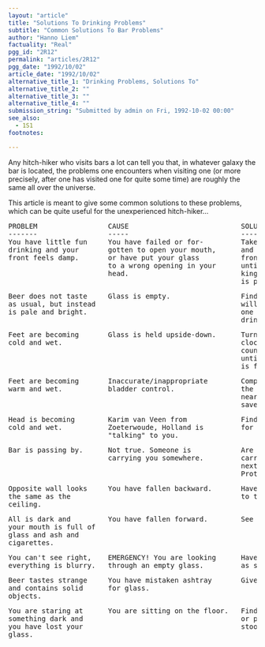 ```yaml
---
layout: "article"
title: "Solutions To Drinking Problems"
subtitle: "Common Solutions To Bar Problems"
author: "Hanno Liem"
factuality: "Real"
pgg_id: "2R12"
permalink: "articles/2R12"
pgg_date: "1992/10/02"
article_date: "1992/10/02"
alternative_title_1: "Drinking Problems, Solutions To"
alternative_title_2: ""
alternative_title_3: ""
alternative_title_4: ""
submission_string: "Submitted by admin on Fri, 1992-10-02 00:00"
see_also:
  - 1S1
footnotes: 

---
```

<div>
<p>Any hitch-hiker who visits bars a lot can tell you that, in whatever galaxy the bar is located, the problems one encounters when visiting one (or more precisely, after one has visited one for quite some time) are roughly the same all over the universe.</p>
<p>This article is meant to give some common solutions to these problems, which can be quite useful for the unexperienced hitch-hiker...</p>
<pre>
PROBLEM                 CAUSE                           SOLUTION
-------                 -----                           --------
You have little fun     You have failed or for-         Take new glass
drinking and your       gotten to open your mouth,      and practice in
front feels damp.       or have put your glass          front of mirror
                        to a wrong opening in your      until your drin-
                        head.                           king technique
                                                        is perfected.
</pre>
<pre>
Beer does not taste     Glass is empty.                 Find a person
as usual, but instead                                   willing to buy
is pale and bright.                                     one or more
                                                        drinks.
</pre>
<pre>
Feet are becoming       Glass is held upside-down.      Turn glass either
cold and wet.                                           clockwise or
                                                        counterclockwise,
                                                        until open side
                                                        is facing up.
</pre>
<pre>
Feet are becoming       Inaccurate/inappropriate        Complain with
warm and wet.           bladder control.                the owner of the
                                                        nearest dog to
                                                        save face.
</pre>
<pre>
Head is becoming        Karim van Veen from             Find other partner
cold and wet.           Zoeterwoude, Holland is         for conversation.
                        "talking" to you.
</pre>
<pre>
Bar is passing by.      Not true. Someone is            Are you being
                        carrying you somewhere.         carried to the
                                                        next bar?  No?
                                                        Protest clearly.
</pre>
<pre>
Opposite wall looks     You have fallen backward.       Have yourself tied
the same as the                                         to the bar.
ceiling.
</pre>
<pre>
All is dark and         You have fallen forward.        See previous answer.
your mouth is full of
glass and ash and
cigarettes.
</pre>
<pre>
You can't see right,    EMERGENCY! You are looking      Have glass refilled
everything is blurry.   through an empty glass.         as soon as possible.
</pre>
<pre>
Beer tastes strange     You have mistaken ashtray       Give up smoking.
and contains solid      for glass.
objects.
</pre>
<pre>
You are staring at      You are sitting on the floor.   Find empty stool
something dark and                                      or pick up own
you have lost your                                      stool.
glass.
</pre>
</div>
